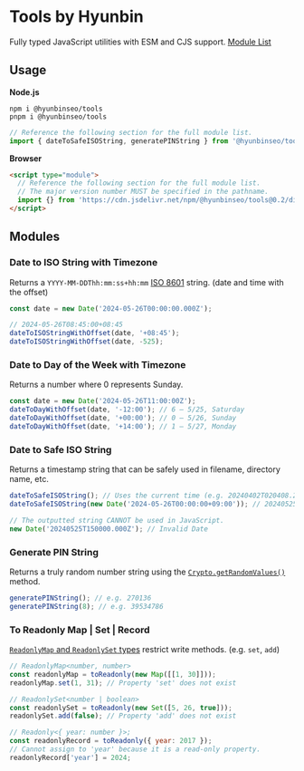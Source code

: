 # Tools by Hyunbin

Fully typed JavaScript utilities with ESM and CJS support. [Module List](#modules)

## Usage

**Node.js**

```shell
npm i @hyunbinseo/tools
pnpm i @hyunbinseo/tools
```

```js
// Reference the following section for the full module list.
import { dateToSafeISOString, generatePINString } from '@hyunbinseo/tools';
```

**Browser**

```html
<script type="module">
  // Reference the following section for the full module list.
  // The major version number MUST be specified in the pathname.
  import {} from 'https://cdn.jsdelivr.net/npm/@hyunbinseo/tools@0.2/dist/index.js';
</script>
```

## Modules

### Date to ISO String with Timezone

Returns a `YYYY-MM-DDThh:mm:ss+hh:mm` [ISO 8601](https://en.wikipedia.org/wiki/ISO_8601) string. (date and time with the offset)

```js
const date = new Date('2024-05-26T00:00:00.000Z');

// 2024-05-26T08:45:00+08:45
dateToISOStringWithOffset(date, '+08:45');
dateToISOStringWithOffset(date, -525);
```

### Date to Day of the Week with Timezone

Returns a number where 0 represents Sunday.

```js
const date = new Date('2024-05-26T11:00:00Z');
dateToDayWithOffset(date, '-12:00'); // 6 — 5/25, Saturday
dateToDayWithOffset(date, '+00:00'); // 0 — 5/26, Sunday
dateToDayWithOffset(date, '+14:00'); // 1 — 5/27, Monday
```

### Date to Safe ISO String

Returns a timestamp string that can be safely used in filename, directory name, etc.

```js
dateToSafeISOString(); // Uses the current time (e.g. 20240402T020408.248Z)
dateToSafeISOString(new Date('2024-05-26T00:00:00+09:00')); // 20240525T150000.000Z

// The outputted string CANNOT be used in JavaScript.
new Date('20240525T150000.000Z'); // Invalid Date
```

### Generate PIN String

Returns a truly random number string using the [`Crypto.getRandomValues()`](https://developer.mozilla.org/en-US/docs/Web/API/Crypto/getRandomValues) method.

```js
generatePINString(); // e.g. 270136
generatePINString(8); // e.g. 39534786
```

### To Readonly Map | Set | Record

[`ReadonlyMap` and `ReadonlySet` types](https://github.com/Microsoft/TypeScript/blob/main/src/lib/es2015.collection.d.ts) restrict write methods. (e.g. `set`, `add`)

```js
// ReadonlyMap<number, number>
const readonlyMap = toReadonly(new Map([[1, 30]]));
readonlyMap.set(1, 31); // Property 'set' does not exist

// ReadonlySet<number | boolean>
const readonlySet = toReadonly(new Set([5, 26, true]));
readonlySet.add(false); // Property 'add' does not exist

// Readonly<{ year: number }>;
const readonlyRecord = toReadonly({ year: 2017 });
// Cannot assign to 'year' because it is a read-only property.
readonlyRecord['year'] = 2024;
```
